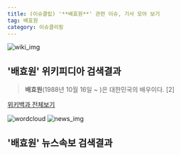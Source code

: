 ```yaml
---
title: (이슈클립) '**배효원**' 관련 이슈, 기사 모아 보기
tag: 배효원
category: 이슈클리핑
---
```

![wiki_img](https://user-images.githubusercontent.com/42597476/44503234-41136a80-a6d0-11e8-9071-6fc6418eafe4.png)
## **'**배효원**'** 위키피디아 검색결과
>**배효원**(1988년 10월 16일 ~ )은 대한민국의 배우이다. [2]

<a href="https://ko.wikipedia.org/wiki/배효원" target="_blank">위키백과 전체보기</a>

![wordcloud](https://s3.ap-northeast-2.amazonaws.com/lyrics101-wordcloud/2018-09-18-1537245195.png)
![news_img](https://user-images.githubusercontent.com/42597476/44507050-1206f400-a6e4-11e8-8d98-7ffbfebb353f.png)
## **'**배효원**'** 뉴스속보 검색결과

